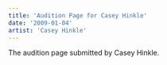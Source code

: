 ```yaml
---
title: 'Audition Page for Casey Hinkle'
date: '2009-01-04'
artist: 'Casey Hinkle'
---
```


The audition page submitted by Casey Hinkle.